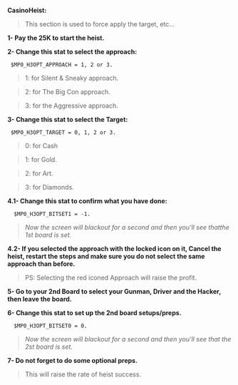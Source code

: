 **CasinoHeist:**
> This section is used to force apply the target, etc...

**1- Pay the 25K to start the heist.**

**2- Change this stat to select the approach:**

     $MP0_H3OPT_APPROACH = 1, 2 or 3.
     
>1: for Silent & Sneaky approach.

>2: for The Big Con approach.

>3: for the Aggressive approach.

**3- Change this stat to select the Target:**

     $MP0_H3OPT_TARGET = 0, 1, 2 or 3.
     
>0: for Cash

>1: for Gold.

>2: for Art.

>3: for Diamonds.

**4.1- Change this stat to confirm what you have done:**

      $MP0_H3OPT_BITSET1 = -1.
      
> _Now the screen will blackout for a second and then you'll see thatthe 1st board is set._

**4.2- If you selected the approach with the locked icon on it, Cancel the heist, restart the steps and make sure you do not select the same approach than before.**

>PS: Selecting the red iconed Approach will raise the profit.

**5- Go to your 2nd Board to select your Gunman, Driver and the Hacker, then leave the board.**

**6- Change this stat to set up the 2nd board setups/preps.**

      $MP0_H3OPT_BITSET0 = 0.

> _Now the screen will blackout for a second and then you'll see that the 2st board is set._

**7- Do not forget to do some optional preps.**

>This will raise the rate of heist success.
